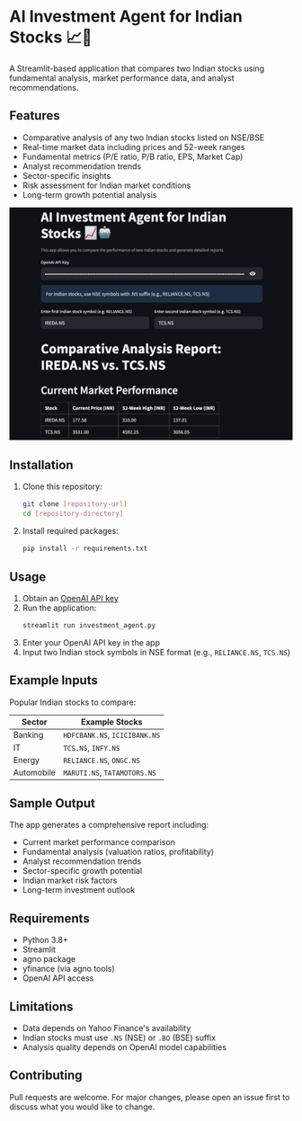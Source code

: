 # AI Investment Agent for Indian Stocks 📈🤖

A Streamlit-based application that compares two Indian stocks using fundamental analysis, market performance data, and analyst recommendations.

## Features

- Comparative analysis of any two Indian stocks listed on NSE/BSE
- Real-time market data including prices and 52-week ranges
- Fundamental metrics (P/E ratio, P/B ratio, EPS, Market Cap)
- Analyst recommendation trends
- Sector-specific insights
- Risk assessment for Indian market conditions
- Long-term growth potential analysis

![Demo Screenshot](https://raw.githubusercontent.com/anandsuraj/ai-stock-comparison-agent-/refs/heads/main/demo-screenshot.png)

## Installation

1. Clone this repository:
   ```bash
   git clone [repository-url]
   cd [repository-directory]
   ```

2. Install required packages:
   ```bash
   pip install -r requirements.txt
   ```

## Usage

1. Obtain an [OpenAI API key](https://platform.openai.com/api-keys)
2. Run the application:
   ```bash
   streamlit run investment_agent.py
   ```
3. Enter your OpenAI API key in the app
4. Input two Indian stock symbols in NSE format (e.g., `RELIANCE.NS`, `TCS.NS`)

## Example Inputs

Popular Indian stocks to compare:

| Sector        | Example Stocks               |
|---------------|------------------------------|
| Banking       | `HDFCBANK.NS`, `ICICIBANK.NS`|
| IT            | `TCS.NS`, `INFY.NS`          |
| Energy        | `RELIANCE.NS`, `ONGC.NS`     |
| Automobile    | `MARUTI.NS`, `TATAMOTORS.NS` |

## Sample Output

The app generates a comprehensive report including:
- Current market performance comparison
- Fundamental analysis (valuation ratios, profitability)
- Analyst recommendation trends
- Sector-specific growth potential
- Indian market risk factors
- Long-term investment outlook

## Requirements

- Python 3.8+
- Streamlit
- agno package
- yfinance (via agno tools)
- OpenAI API access

## Limitations

- Data depends on Yahoo Finance's availability
- Indian stocks must use `.NS` (NSE) or `.BO` (BSE) suffix
- Analysis quality depends on OpenAI model capabilities

## Contributing

Pull requests are welcome. For major changes, please open an issue first to discuss what you would like to change.
